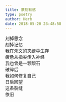 ```yaml
---  
title: 篆刻有感  
type: poetry  
author: Herb  
date: 2018-05-20 23:48:58    
---  
```

刻掉思念  
刻掉记忆  
我在朱文的夹缝中生存  
疲惫从指尖传入神经  
我也曾是一颗顽石    
破碎后  
我如何修复自己  
日后回望  
这条裂缝  
依旧